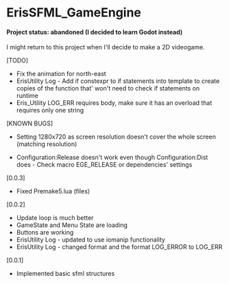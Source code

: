 # ErisSFML_GameEngine
#### Project status: abandoned (I decided to learn Godot instead)
I might return to this project when I'll decide to make a 2D videogame.



\[TODO]    
- Fix the animation for north-east    
- ErisUtility Log - Add if constexpr to if statements into template to create copies of the function that' won't need to check if statements on runtime   
- Eris_Utility LOG_ERR requires body, make sure it has an overload that requires only one string   


\[KNOWN BUGS]

- Setting 1280x720 as screen resolution doesn't cover the whole screen (matching resolution)

- Configuration:Release doesn't work even though Configuration:Dist does - Check macro EGE_RELEASE or dependencies' settings


\[0.0.3]
- Fixed Premake5.lua (files)

\[0.0.2]
- Update loop is much better
- GameState and Menu State are loading
- Buttons are working
- ErisUtility Log - updated to use iomanip functionality
- ErisUtility Log - changed format and the format LOG_ERROR to LOG_ERR

\[0.0.1]
- Implemented basic sfml structures


